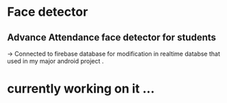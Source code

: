 # Face detector 

## Advance Attendance face detector for students

-> Connected to firebase database for modification in realtime databse that used in my major android project .

# currently working on it ...
